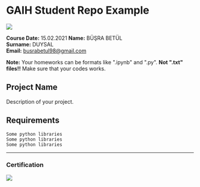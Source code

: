 # GAIH Student Repo Example
![](img/logo.png)

**Course Date:** 15.02.2021 
**Name:** BÜŞRA BETÜL   
**Surname:** DUYSAL  
**Email:** busrabetul98@gmail.com  

**Note:** Your homeworks can be formats like ".ipynb" and ".py". **Not ".txt" files!!** Make sure that your codes works.  

## Project Name
Description of your project.

## Requirements
```
Some python libraries
Some python libraries
Some python libraries
```
---

### Certification
![](img/certificate_ex.png)

